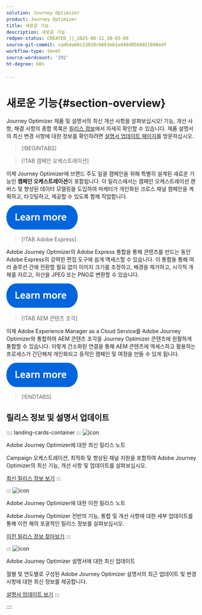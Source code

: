 ```yaml
---
solution: Journey Optimizer
product: Journey Optimizer
title: 새로운 기능
description: 새로운 기능
redpen-status: CREATED_||_2025-08-11_20-03-09
source-git-commit: cadb4a66c23010cb663eb1e840d0568021690edf
workflow-type: tm+mt
source-wordcount: '292'
ht-degree: 66%

---
```



# 새로운 기능{#section-overview}

Journey Optimizer 제품 및 설명서의 최신 개선 사항을 살펴보십시오! 기능, 개선 사항, 해결 사항의 종합 목록은 [릴리스 정보](../using/rn/release-notes.md)에서 자세히 확인할 수 있습니다.  제품 설명서의 최신 변경 사항에 대한 정보를 확인하려면 [설명서 업데이트 페이지](../using/rn/documentation-updates.md)를 방문하십시오.

>[!BEGINTABS]

>[!TAB 캠페인 오케스트레이션]

이제 Journey Optimizer에 브랜드 주도 일괄 캠페인을 위해 특별히 설계된 새로운 기능인 **캠페인 오케스트레이션**&#x200B;이 포함됩니다. 이 릴리스에서는 캠페인 오케스트레이션 캔버스 및 향상된 데이터 모델링을 도입하여 마케터가 개인화된 크로스 채널 캠페인을 계획하고, 타깃팅하고, 제공할 수 있도록 함께 작업합니다.

[![자세히 알아보기](../using/assets/do-not-localize/learn-more-button.svg)](../using/orchestrated/gs-orchestrated-campaigns.md)

>[!TAB Adobe Express]

Adobe Journey Optimizer의 Adobe Express 통합을 통해 콘텐츠를 만드는 동안 Adobe Express의 강력한 편집 도구에 쉽게 액세스할 수 있습니다. 이 통합을 통해 여러 솔루션 간에 전환할 필요 없이 이미지 크기를 조정하고, 배경을 제거하고, 시각적 개체를 자르고, 자산을 JPEG 또는 PNG로 변환할 수 있습니다.

[![자세히 알아보기](../using/assets/do-not-localize/learn-more-button.svg)](../using/integrations/express.md)

<!--
>[!TAB AI Assistant]

Immerse yourself in a hands-on experience with our [AI Assistant](../help/using/content-management/gs-generative.md) live feature preview, designed to let you explore its features firsthand and fully understand its capabilities.

[![learn more](../using/assets/do-not-localize/try-it-button.svg)](https://experienceleague.adobe.com/en/apps/journey-optimizer/ai-assistant-content-accelerator){target="_blank"}-->

>[!TAB AEM 콘텐츠 조각]

이제 Adobe Experience Manager as a Cloud Service를 Adobe Journey Optimizer와 통합하여 AEM 콘텐츠 조각을 Journey Optimizer 콘텐츠에 원활하게 통합할 수 있습니다. 이렇게 간소화된 연결을 통해 AEM 콘텐츠에 액세스하고 활용하는 프로세스가 간단해져 개인화되고 동적인 캠페인 및 여정을 만들 수 있게 됩니다.

[![자세히 알아보기](../using/assets/do-not-localize/learn-more-button.svg)](../using/integrations/aem-fragments.md)


>[!ENDTABS]

## 릴리스 정보 및 설명서 업데이트

:::: landing-cards-container
:::
![icon](https://cdn.experienceleague.adobe.com/icons/list-check.svg)

Adobe Journey Optimizer에 대한 최신 릴리스 노트

Campaign 오케스트레이션, 최적화 및 향상된 채널 지원을 포함하여 Adobe Journey Optimizer의 최신 기능, 개선 사항 및 업데이트를 살펴보십시오.

[최신 릴리스 정보 보기](../using/rn/release-notes.md)
:::

:::
![icon](https://cdn.experienceleague.adobe.com/icons/book.svg)

Adobe Journey Optimizer에 대한 이전 릴리스 노트

Adobe Journey Optimizer 전반의 기능, 통합 및 개선 사항에 대한 세부 업데이트를 통해 이전 해의 포괄적인 릴리스 정보를 살펴보십시오.

[이전 릴리스 정보 찾아보기](previous-rn-new-landing-page.md)
:::

:::
![icon](https://cdn.experienceleague.adobe.com/icons/book.svg)

Adobe Journey Optimizer 설명서에 대한 최신 업데이트

월별 및 연도별로 구성된 Adobe Journey Optimizer 설명서의 최근 업데이트 및 변경 사항에 대한 최신 정보를 제공합니다.

[설명서 업데이트 보기](../using/rn/documentation-updates.md)
:::

::::
